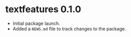 # textfeatures 0.1.0

* Initial package launch.
* Added a `NEWS.md` file to track changes to the package.
